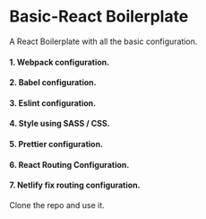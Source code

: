 # Basic-React Boilerplate

A React Boilerplate with all the basic configuration.

#### 1. Webpack configuration.

#### 2. Babel configuration.

#### 3. Eslint configuration.

#### 4. Style using SASS / CSS.

#### 5. Prettier configuration.

#### 6. React Routing Configuration.

#### 7. Netlify fix routing configuration.

Clone the repo and use it.

